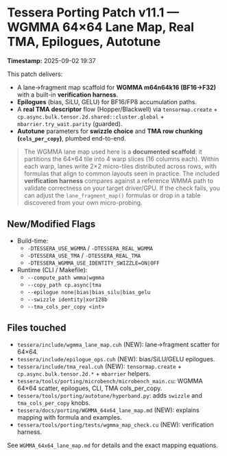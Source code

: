 
# Tessera Porting Patch v11.1 — WGMMA 64×64 Lane Map, Real TMA, Epilogues, Autotune
**Timestamp:** 2025-09-02 19:37

This patch delivers:
- A lane→fragment map scaffold for **WGMMA m64n64k16 (BF16→F32)** with a built-in **verification harness**.
- **Epilogues** (bias, SiLU, GELU) for BF16/FP8 accumulation paths.
- A **real TMA descriptor** flow (Hopper/Blackwell) via `tensormap.create` + `cp.async.bulk.tensor.2d.shared::cluster.global` + `mbarrier.try_wait.parity` (guarded).
- **Autotune** parameters for **swizzle choice** and **TMA row chunking (`cols_per_copy`)**, plumbed end-to-end.

> The WGMMA lane map used here is a **documented scaffold**: it partitions the 64×64 tile into 4 warp slices (16 columns each).
> Within each warp, lanes write 2×2 micro-tiles distributed across rows, with formulas that align to common layouts seen in practice.
> The included **verification harness** compares against a reference WMMA path to validate correctness on your target driver/GPU.
> If the check fails, you can adjust the `lane_fragment_map()` formulas or drop in a table discovered from your own micro-probing.

## New/Modified Flags
- Build-time:
  - `-DTESSERA_USE_WGMMA` / `-DTESSERA_REAL_WGMMA`
  - `-DTESSERA_USE_TMA` / `-DTESSERA_REAL_TMA`
  - `-DTESSERA_WGMMA_USE_IDENTITY_SWIZZLE=ON|OFF`
- Runtime (CLI / Makefile):
  - `--compute_path wmma|wgmma`
  - `--copy_path cp.async|tma`
  - `--epilogue none|bias|bias_silu|bias_gelu`
  - `--swizzle identity|xor128b`
  - `--tma_cols_per_copy <int>`

## Files touched
- `tessera/include/wgmma_lane_map.cuh` (NEW): lane→fragment scatter for 64×64.
- `tessera/include/epilogue_ops.cuh` (NEW): bias/SiLU/GELU epilogues.
- `tessera/include/tma_real.cuh` (NEW): `tensormap.create` + `cp.async.bulk.tensor.2d.*` + `mbarrier` helpers.
- `tessera/tools/porting/microbench/microbench_main.cu`: WGMMA 64×64 scatter, epilogues, CLI, TMA cols_per_copy.
- `tessera/tools/porting/autotune/hyperband.py`: adds `swizzle` and `tma_cols_per_copy` knobs.
- `tessera/docs/porting/WGMMA_64x64_lane_map.md` (NEW): explains mapping with formula and examples.
- `tessera/tools/porting/tests/wgmma_map_check.cu` (NEW): verification harness.

See `WGMMA_64x64_lane_map.md` for details and the exact mapping equations.
